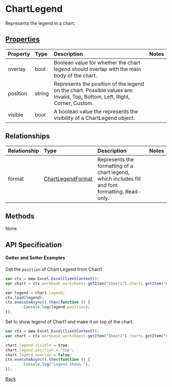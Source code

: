 # ChartLegend

Represents the legend in a chart.

## [Properties](#getter-and-setter-examples)
| Property       | Type    |Description|Notes |
|:---------------|:--------|:----------|:-----|
|overlay|bool|Boolean value for whether the chart legend should overlap with the main body of the chart.||
|position|string|Represents the position of the legend on the chart. Possible values are: Invalid, Top, Bottom, Left, Right, Corner, Custom.||
|visible|bool|A boolean value the represents the visibility of a ChartLegend object.||

## Relationships
| Relationship | Type    |Description|Notes |
|:---------------|:--------|:----------|:-----|
|format|[ChartLegendFormat](chartlegendformat.md)|Represents the formatting of a chart legend, which includes fill and font formatting. Read-only.||

## Methods
None


## API Specification

#### Getter and Setter Examples

Get the `position` of Chart Legend from Chart1

```js
var ctx = new Excel.ExcelClientContext();
var chart = ctx.workbook.worksheets.getItem("Sheet1").charts.getItem("Chart1");	

var legend = chart.legend;
ctx.load(legend);
ctx.executeAsync().then(function () {
		Console.log(legend.position);
});
```

Set to show legend of Chart1 and make it on top of the chart.

```js
var ctx = new Excel.ExcelClientContext();
var chart = ctx.workbook.worksheets.getItem("Sheet1").charts.getItem("Chart1");	

chart.legend.visible = true;
chart.legend.position = "top"; 
chart.legend.overlay = false; 
ctx.executeAsync().then(function () {
		Console.log("Legend Shown ");
});
``` 
[Back](#properties)
